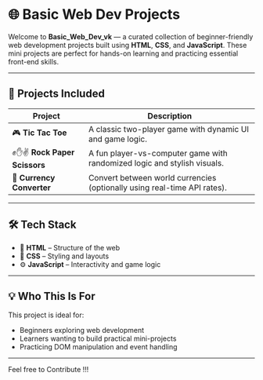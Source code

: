 # 🌐 Basic Web Dev Projects

Welcome to **Basic_Web_Dev_vk** — a curated collection of beginner-friendly web development projects built using **HTML**, **CSS**, and **JavaScript**. These mini projects are perfect for hands-on learning and practicing essential front-end skills.

---

## 🚀 Projects Included

| Project               | Description                                                                 |
|-----------------------|-----------------------------------------------------------------------------|
| 🎮 **Tic Tac Toe**     | A classic two-player game with dynamic UI and game logic.                  |
| ✊✋✌ **Rock Paper Scissors** | A fun player-vs-computer game with randomized logic and stylish visuals. |
| 💱 **Currency Converter** | Convert between world currencies (optionally using real-time API rates).   |

---

## 🛠️ Tech Stack

- 🔹 **HTML** – Structure of the web
- 🎨 **CSS** – Styling and layouts
- ⚙️ **JavaScript** – Interactivity and game logic

---

## 💡 Who This Is For

This project is ideal for:

-  Beginners exploring web development
-  Learners wanting to build practical mini-projects
-  Practicing DOM manipulation and event handling

---

Feel free to Contribute !!!

